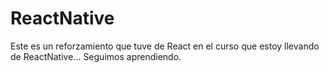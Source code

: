 # ReactNative
Este es un reforzamiento que tuve de React en el curso que estoy llevando de ReactNative... Seguimos aprendiendo.
